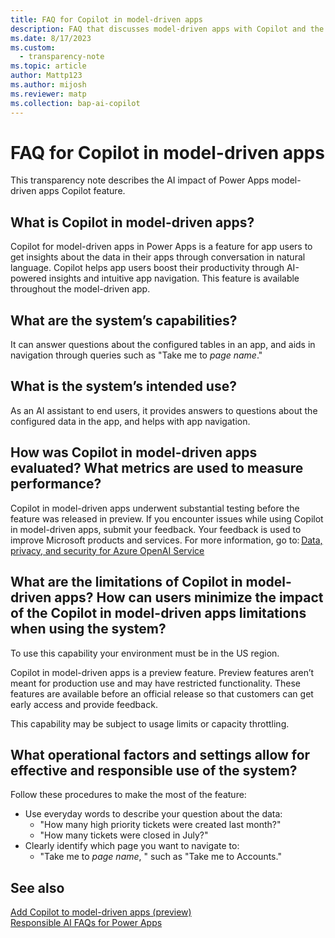 ```yaml
---
title: FAQ for Copilot in model-driven apps 
description: FAQ that discusses model-driven apps with Copilot and the key considerations for making use of this technology responsibly.
ms.date: 8/17/2023
ms.custom: 
  - transparency-note
ms.topic: article
author: Mattp123 
ms.author: mijosh
ms.reviewer: matp
ms.collection: bap-ai-copilot
---
```


# FAQ for Copilot in model-driven apps

This transparency note describes the AI impact of Power Apps model-driven apps Copilot feature.

## What is Copilot in model-driven apps?

Copilot for model-driven apps in Power Apps is a feature for app users to get insights about the data in their apps through conversation in natural language. Copilot helps app users boost their productivity through AI-powered insights and intuitive app navigation. This feature is available throughout the model-driven app.

## What are the system’s capabilities?

It can answer questions about the configured tables in an app, and aids in navigation through queries such as  "Take me to *page name*."

## What is the system’s intended use?

As an AI assistant to end users, it provides answers to questions about the configured data in the app, and helps with app navigation.

## How was Copilot in model-driven apps evaluated? What metrics are used to measure performance?

Copilot in model-driven apps underwent substantial testing before the feature was released in preview. If you encounter issues while using Copilot in model-driven apps, submit your feedback. Your feedback is used to improve Microsoft products and services. For more information, go to: [Data, privacy, and security for Azure OpenAI Service ](/legal/cognitive-services/openai/data-privacy)

## What are the limitations of Copilot in model-driven apps? How can users minimize the impact of the Copilot in model-driven apps limitations when using the system?

To use this capability your environment must be in the US region.

Copilot in model-driven apps is a preview feature. Preview features aren’t meant for production use and may have restricted functionality. These features are available before an official release so that customers can get early access and provide feedback.

This capability may be subject to usage limits or capacity throttling.

## What operational factors and settings allow for effective and responsible use of the system? 

Follow these procedures to make the most of the feature:

- Use everyday words to describe your question about the data:
  - "How many high priority tickets were created last month?"
  - "How many tickets were closed in July?"
- Clearly identify which page you want to navigate to:
  - "Take me to *page name*, " such as "Take me to Accounts."

## See also

[Add Copilot to model-driven apps (preview)](../model-driven-apps/add-ai-copilot.md) <br />
[Responsible AI FAQs for Power Apps](responsible-ai-overview.md)